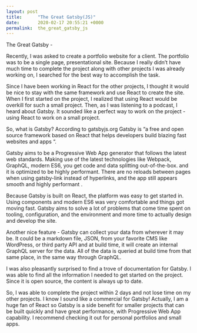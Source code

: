```yaml
---
layout: post
title:      "The Great Gatsby(JS)"
date:       2020-02-17 20:55:21 +0000
permalink:  the_great_gatsby_js
---
```



The Great Gatsby -

Recently, I was asked to create a portfolio website for a client. The portfolio was to be a single page, presentational site. Because I really didn’t have much time to complete the project along with other projects I was already working on, I searched for the best way to accomplish the task. 

Since I have been working in React for the other projects,  I thought it would be nice to stay with the same framework and use React to create the site. When I first started on the project, I realized that using React would be overkill for such a small project. Then, as I was listening to a podcast, I heard about Gatsby. It sounded like a perfect way to work on the project - using React to work on a small project.

So, what is Gatsby? According to gatsbyjs.org  Gatsby is “a free and open source framework based on React that helps developers build blazing fast websites and apps “.

Gatsby aims to be a Progressive Web App generator that follows the latest web standards. Making use of the latest technologies like Webpack, GraphQL, modern ES6, you get code and data splitting out-of-the-box. and it is optimized to be highly performant. There are no reloads between pages when using gatsby-link instead of hyperlinks, and the app still appears smooth and highly performant .

Because Gatsby is built on React, the platform was easy to get started in. Using components and modern ES6 was very comfortable and things got moving fast. Gatsby aims to solve a lot of problems that come time spent on tooling, configuration, and the environment and more time to actually design and develop the site.

Another nice feature - Gatsby can collect your data from wherever it may be. It could be a markdown file, JSON, from your favorite CMS like WordPress,  or third party API and at build time, it will create an internal GraphQL server for the data. All of the data is queried at build time from that same place, in the same way through GraphQL. 

I was also pleasantly surprised to find a trove of documentation for Gatsby. I was able to find all the information I needed to get started on the project. Since it is open source, the content is always up to date.

So, I was able to complete the project within 2 days and not lose time on my other projects. I know I sound like a commercial for Gatsby! Actually, I am a huge fan of React so  Gatsby is a side benefit for smaller projects that can be built quickly and have great performance, with Progressive Web App capability. I recommend checking it out for personal portfolios and small apps.

